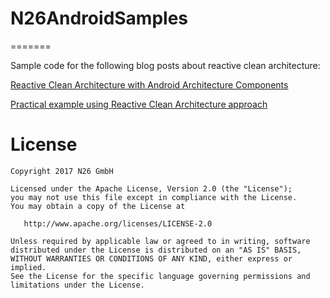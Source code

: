 # N26AndroidSamples
=======

Sample code for the following blog posts about reactive clean architecture:

[Reactive Clean Architecture with Android Architecture Components](https://medium.com/@LuciaP_86/reactive-clean-architecture-with-android-architecture-components-685a6682e0ca)

[Practical example using Reactive Clean Architecture approach](https://medium.com/@LuciaP_86/practical-example-using-reactive-clean-architecture-approach-8a2436ea76b4)


License
=======

    Copyright 2017 N26 GmbH

    Licensed under the Apache License, Version 2.0 (the "License");
    you may not use this file except in compliance with the License.
    You may obtain a copy of the License at

       http://www.apache.org/licenses/LICENSE-2.0

    Unless required by applicable law or agreed to in writing, software
    distributed under the License is distributed on an "AS IS" BASIS,
    WITHOUT WARRANTIES OR CONDITIONS OF ANY KIND, either express or implied.
    See the License for the specific language governing permissions and
    limitations under the License.
